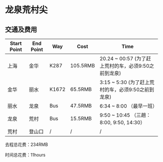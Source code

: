 # 龙泉荒村尖



## 交通及费用

| Start Point      | End Point |Way|Cost|Time|
| ----------- | ----------- | ----------- | ----------- | ----------- |
|上海|金华|K287|105.5RMB|20.24 ~ 00:57 (为了赶上荒村的车，必须9:50之前到龙泉)|
|金华|丽水|K1672|65.5RMB|3:15 ~ 5:30 (为了赶上荒村的车，必须9:50之前到龙泉)|
|丽水|龙泉|Bus|47.5RMB|6:34 ~ 8:00 （最早一班）|
|龙泉|荒村|Bus|15.5RMB|9:50 ~ 10:45 （三趟：8:00, 9:50, 14:30）|
|荒村|登山口|/|/|/|
去程总花费：234RMB 

时间总花费：11hours

